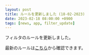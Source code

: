 ```yaml
---
layout: post
title: ルールを更新しました (18-02-2023)
date: 2023-02-18 08:00:00 +0900
tags: [news, app, filter_update]
---
```


フィルタのルールを更新しました。

最新のルールは[こちら](https://github.com/kittytail/BlockerRules)から確認できます。
